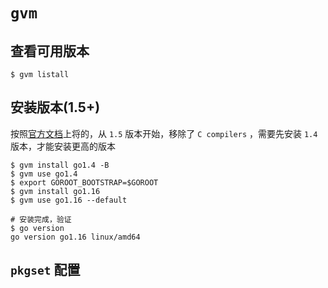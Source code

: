 # `gvm`

## 查看可用版本

```shell
$ gvm listall
```

## 安装版本(1.5+)

按照[官方文档](https://github.com/moovweb/gvm)上将的，从 `1.5` 版本开始，移除了 `C compilers` ，需要先安装 `1.4` 版本，才能安装更高的版本

```shell
$ gvm install go1.4 -B
$ gvm use go1.4
$ export GOROOT_BOOTSTRAP=$GOROOT
$ gvm install go1.16
$ gvm use go1.16 --default

# 安装完成，验证
$ go version
go version go1.16 linux/amd64
```

## `pkgset` 配置
